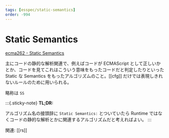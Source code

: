 ```yaml
---
tags: [esspec/static-semantics]
order: -994
---
```


# Static Semantics

[ecma262 - Static Semantics](https://tc39.es/ecma262/#sec-static-semantic-rules)

主にコードの静的な解析関連で、例えばコードが ECMAScript として正しいかとか、コードを見てこれはこういう意味をもったコードだと判定したりといった Static な Semantics をもったアルゴリズムのこと。[[cfg]] だけでは表現しきれないルールのために用いられる。

略称は `SS`

:::{.sticky-note}
**TL;DR:**

アルゴリズム名の接頭辞に `Static Semantics:` とついていたら Runtime ではなくコードの静的な解析とかに関連するアルゴリズムだと考えればよい。
:::

関連: [[rs]]
